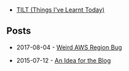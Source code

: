 - [TILT (Things I've Learnt Today)](/tilt/)

## Posts

- 2017-08-04 - [Weird AWS Region Bug](/2017-08-04-weird-aws-region-bug.md)

- 2015-07-12 - [An Idea for the Blog]( 2015-07-12-an-idea-for-a-blog.md)
